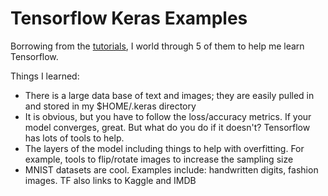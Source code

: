 # Tensorflow Keras Examples
Borrowing from the [tutorials](https://www.tensorflow.org/tutorials), I world through 5 of them to help me learn Tensorflow.

Things I learned:
- There is a large data base of text and images; they are easily pulled in and stored in my $HOME/.keras directory
- It is obvious, but you have to follow the loss/accuracy metrics.  If your model converges, great.  But what do you do if it doesn't?  Tensorflow has lots of tools to help.
- The layers of the model including things to help with overfitting. For example, tools to flip/rotate images to increase the sampling size
- MNIST datasets are cool. Examples include:  handwritten digits, fashion images.  TF also links to Kaggle and IMDB